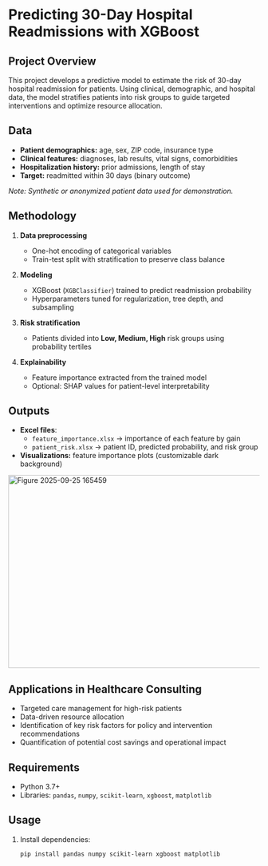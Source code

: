 # Predicting 30-Day Hospital Readmissions with XGBoost

## Project Overview
This project develops a predictive model to estimate the risk of 30-day hospital readmission for patients. Using clinical, demographic, and hospital data, the model stratifies patients into risk groups to guide targeted interventions and optimize resource allocation.

## Data
- **Patient demographics:** age, sex, ZIP code, insurance type  
- **Clinical features:** diagnoses, lab results, vital signs, comorbidities  
- **Hospitalization history:** prior admissions, length of stay  
- **Target:** readmitted within 30 days (binary outcome)  

*Note: Synthetic or anonymized patient data used for demonstration.*

## Methodology
1. **Data preprocessing**  
   - One-hot encoding of categorical variables  
   - Train-test split with stratification to preserve class balance  

2. **Modeling**  
   - XGBoost (`XGBClassifier`) trained to predict readmission probability  
   - Hyperparameters tuned for regularization, tree depth, and subsampling  

3. **Risk stratification**  
   - Patients divided into **Low, Medium, High** risk groups using probability tertiles  

4. **Explainability**  
   - Feature importance extracted from the trained model  
   - Optional: SHAP values for patient-level interpretability  

## Outputs
- **Excel files**:  
  - `feature_importance.xlsx` → importance of each feature by gain  
  - `patient_risk.xlsx` → patient ID, predicted probability, and risk group  
- **Visualizations:** feature importance plots (customizable dark background)  
<img width="696" height="387" alt="Figure 2025-09-25 165459" src="https://github.com/user-attachments/assets/eb9bdd94-6b02-4675-865f-507bc20c967a" />

## Applications in Healthcare Consulting
- Targeted care management for high-risk patients  
- Data-driven resource allocation  
- Identification of key risk factors for policy and intervention recommendations  
- Quantification of potential cost savings and operational impact  

## Requirements
- Python 3.7+  
- Libraries: `pandas`, `numpy`, `scikit-learn`, `xgboost`, `matplotlib`

## Usage
1. Install dependencies:  
   ```bash
   pip install pandas numpy scikit-learn xgboost matplotlib
